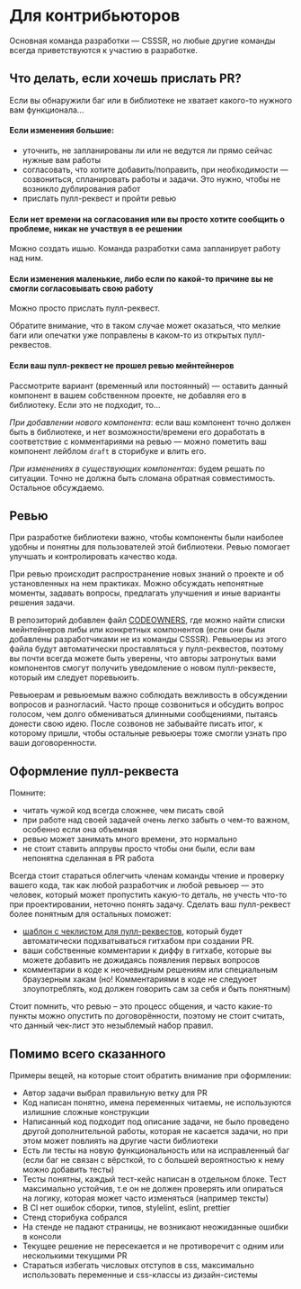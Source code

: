 # Для контрибьюторов

Основная команда разработки — CSSSR, но любые другие команды всегда приветствуются к участию в разработке.

## Что делать, если хочешь прислать PR?

Если вы обнаружили баг или в библиотеке не хватает какого-то нужного вам функционала...

#### Если изменения большие:

- уточнить, не запланированы ли или не ведутся ли прямо сейчас нужные вам работы
- согласовать, что хотите добавить/поправить, при необходимости — созвониться, спланировать работы и задачи. Это нужно, чтобы не возникло дублирования работ
- прислать пулл-реквест и пройти ревью

#### Если нет времени на согласования или вы просто хотите сообщить о проблеме, никак не участвуя в ее решении

Можно создать ишью. Команда разработки сама запланирует работу над ним.

#### Если изменения маленькие, либо если по какой-то причине вы не смогли согласовывать свою работу

Можно просто прислать пулл-реквест.

Обратите внимание, что в таком случае может оказаться, что мелкие баги или опечатки уже поправлены в каком-то из открытых пулл-реквестов.

#### Если ваш пулл-реквест не прошел ревью мейнтейнеров

Рассмотрите вариант (временный или постоянный) — оставить данный компонент в вашем собственном проекте, не добавляя его в библиотеку. Если это не подходит, то...

_При добавлении нового компонента_: если ваш компонент точно должен быть в библиотеке, и нет возможности/времени его доработать в соответствие с комментариями на ревью — можно пометить ваш компонент лейблом `draft` в сторибуке и влить его.

_При изменениях в существующих компонентах_: будем решать по ситуации. Точно не должна быть сломана обратная совместимость. Остальное обсуждаемо.

## Ревью

При разработке библиотеки важно, чтобы компоненты были наиболее удобны и понятны для пользователей этой библиотеки. Ревью помогает улучшать и контролировать качество кода.

При ревью происходит распространение новых знаний о проекте и об установленных на нем практиках. Можно обсуждать непонятные моменты, задавать вопросы, предлагать улучшения и иные варианты решения задачи.

В репозиторий добавлен файл [CODEOWNERS](../.github/CODEOWNERS), где можно найти списки мейнтейнеров либы или конкретных компонентов (если они были добавлены разработчиками не из команды CSSSR). Ревьюеры из этого файла будут автоматически проставляться у пулл-реквестов, поэтому вы почти всегда можете быть уверены, что авторы затронутых вами компонентов смогут получить уведомление о новом пулл-реквесте, который им следует поревьюить.

Ревьюерам и ревьюемым важно соблюдать вежливость в обсуждении вопросов и разногласий. Часто проще созвониться и обсудить вопрос голосом, чем долго обмениваться длинными сообщениями, пытаясь донести свою идею. После созвонов не забывайте писать итог, к которому пришли, чтобы остальные ревьюеры тоже смогли узнать про ваши договоренности.

## Оформление пулл-реквеста

Помните:

- читать чужой код всегда сложнее, чем писать свой
- при работе над своей задачей очень легко забыть о чем-то важном, особенно если она объемная
- ревью может занимать много времени, это нормально
- не стоит ставить аппрувы просто чтобы они были, если вам непонятна сделанная в PR работа

Всегда стоит стараться облегчить членам команды чтение и проверку вашего кода, так как любой разработчик и любой ревьюер — это человек, который может пропустить какую-то деталь, не учесть что-то при проектировании, неточно понять задачу. Сделать ваш пулл-реквест более понятным для остальных поможет:

- [шаблон с чеклистом для пулл-реквестов](../.github/pull_request_template.md), который будет автоматически подхватываться гитхабом при создании PR.
- ваши собственные комментарии к диффу в гитхабе, которые вы можете добавить не дожидаясь появления первых вопросов
- комментарии в коде к неочевидным решениям или специальным браузерным хакам (но! Комментариями в коде не следуюет злоупотреблять, код должен говорить сам за себя и быть понятным)

Стоит помнить, что ревью – это процесс общения, и часто какие-то пункты можно опустить по договорённости, поэтому не стоит считать, что данный чек-лист это незыблемый набор правил.

## Помимо всего сказанного

Примеры вещей, на которые стоит обратить внимание при оформлении:

- Автор задачи выбрал правильную ветку для PR
- Код написан понятно, имена переменных читаемы, не используются излишние сложные конструкции
- Написанный код подходит под описание задачи, не было проведено другой дополнительной работы, которая не касается задачи, но при этом может повлиять на другие части библиотеки
- Есть ли тесты на новую функциональность или на исправленный баг (если баг не связан с вёрсткой, то с большей вероятностью к нему можно добавить тесты)
- Тесты понятны, каждый тест-кейс написан в отдельном блоке. Тест максимально устойчив, т.е он не должен проверять или опираться на логику, которая может часто изменяться (например тексты)
- В CI нет ошибок сборки, типов, stylelint, eslint, prettier
- Стенд сторибука собрался
- На стенде не падают страницы, не возникают неожиданные ошибки в консоли
- Текущее решение не пересекается и не противоречит с одним или несколькими текущими PR
- Стараться избегать числовых отступов в css, максимально использовать переменные и css-классы из дизайн-системы
